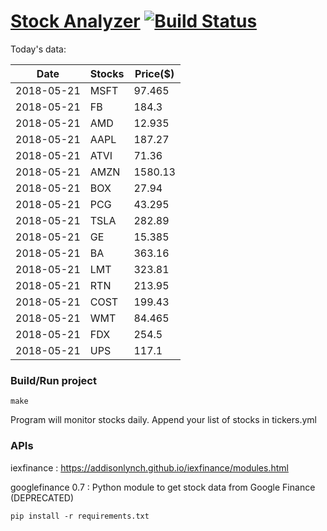 # [Stock Analyzer](https://ogoyal.github.io/StockAnalyzer/) [![Build Status](https://travis-ci.org/ogoyal/StockAnalyzer.svg?branch=master)](https://travis-ci.org/ogoyal/StockAnalyzer)

Today's data:

| Date| Stocks| Price($) | 
| --- | --- | ---  | 
| 2018-05-21| MSFT| 97.465 | 
| 2018-05-21| FB| 184.3 | 
| 2018-05-21| AMD| 12.935 | 
| 2018-05-21| AAPL| 187.27 | 
| 2018-05-21| ATVI| 71.36 | 
| 2018-05-21| AMZN| 1580.13 | 
| 2018-05-21| BOX| 27.94 | 
| 2018-05-21| PCG| 43.295 | 
| 2018-05-21| TSLA| 282.89 | 
| 2018-05-21| GE| 15.385 | 
| 2018-05-21| BA| 363.16 | 
| 2018-05-21| LMT| 323.81 | 
| 2018-05-21| RTN| 213.95 | 
| 2018-05-21| COST| 199.43 | 
| 2018-05-21| WMT| 84.465 | 
| 2018-05-21| FDX| 254.5 | 
| 2018-05-21| UPS| 117.1 | 

### Build/Run project

```
make
```

Program will monitor stocks daily. Append your list of stocks in tickers.yml

### APIs
iexfinance : https://addisonlynch.github.io/iexfinance/modules.html

googlefinance 0.7 : Python module to get stock data from Google Finance (DEPRECATED)

```
pip install -r requirements.txt
```
